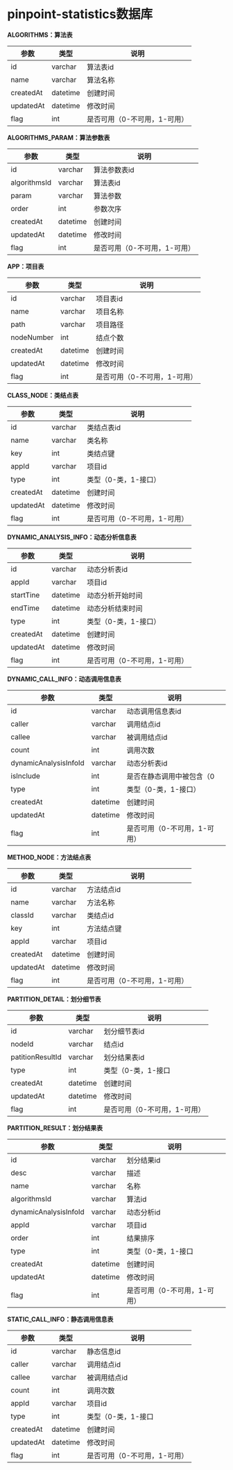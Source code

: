 # pinpoint-statistics数据库

**ALGORITHMS：算法表**

参数 | 类型 | 说明
---|--- |---
id | varchar | 算法表id
name | varchar | 算法名称
createdAt | datetime | 创建时间
updatedAt | datetime | 修改时间
flag | int | 是否可用（0-不可用，1-可用）

**ALGORITHMS_PARAM：算法参数表**

参数 | 类型 | 说明
---|--- |---
id | varchar | 算法参数表id
algorithmsId | varchar | 算法表id
param | varchar | 算法参数
order | int | 参数次序
createdAt | datetime | 创建时间
updatedAt | datetime | 修改时间
flag | int | 是否可用（0-不可用，1-可用）

**APP：项目表**

参数 | 类型 | 说明
---|--- |---
id | varchar | 项目表id
name | varchar | 项目名称
path | varchar | 项目路径
nodeNumber | int | 结点个数
createdAt | datetime | 创建时间
updatedAt | datetime | 修改时间
flag | int | 是否可用（0-不可用，1-可用）


**CLASS_NODE：类结点表**

参数 | 类型 | 说明
---|--- |---
id | varchar | 类结点表id
name | varchar | 类名称
key | int | 类结点键
appId | varchar | 项目id
type | int | 类型（0-类，1-接口）
createdAt | datetime | 创建时间
updatedAt | datetime | 修改时间
flag | int | 是否可用（0-不可用，1-可用）


**DYNAMIC_ANALYSIS_INFO：动态分析信息表**

参数 | 类型 | 说明
---|--- |---
id | varchar | 动态分析表id
appId | varchar | 项目id
startTine | datetime | 动态分析开始时间
endTime | datetime | 动态分析结束时间
type | int | 类型（0-类，1-接口）
createdAt | datetime | 创建时间
updatedAt | datetime | 修改时间
flag | int | 是否可用（0-不可用，1-可用）


**DYNAMIC_CALL_INFO：动态调用信息表**

参数 | 类型 | 说明
---|--- |---
id | varchar | 动态调用信息表id
caller | varchar | 调用结点id
callee | varchar | 被调用结点id
count | int | 调用次数
dynamicAnalysisInfoId | varchar | 动态分析表id
isInclude | int | 是否在静态调用中被包含（0
type | int | 类型（0-类，1-接口）
createdAt | datetime | 创建时间
updatedAt | datetime | 修改时间
flag | int | 是否可用（0-不可用，1-可用）

**METHOD_NODE：方法结点表**

参数 | 类型 | 说明
---|--- |---
id | varchar | 方法结点id
name | varchar | 方法名称
classId | varchar | 类结点id
key | int | 方法结点键
appId | varchar | 项目id
createdAt | datetime | 创建时间
updatedAt | datetime | 修改时间
flag | int | 是否可用（0-不可用，1-可用）

**PARTITION_DETAIL：划分细节表**

参数 | 类型 | 说明
---|--- |---
id | varchar | 划分细节表id
nodeId | varchar | 结点id
patitionResultId | varchar | 划分结果表id
type | int | 类型（0-类，1-接口
createdAt | datetime | 创建时间
updatedAt | datetime | 修改时间
flag | int | 是否可用（0-不可用，1-可用）

**PARTITION_RESULT：划分结果表**

参数 | 类型 | 说明
---|--- |---
id | varchar | 划分结果id
desc | varchar | 描述
name | varchar | 名称
algorithmsId | varchar | 算法id
dynamicAnalysisInfoId | varchar | 动态分析id
appId | varchar | 项目id
order | int | 结果排序
type | int | 类型（0-类，1-接口
createdAt | datetime | 创建时间
updatedAt | datetime | 修改时间
flag | int | 是否可用（0-不可用，1-可用）

**STATIC_CALL_INFO：静态调用信息表**

参数 | 类型 | 说明
---|--- |---
id | varchar | 静态信息id
caller | varchar | 调用结点id
callee | varchar | 被调用结点id
count | int | 调用次数
appId | varchar | 项目id
type | int | 类型（0-类，1-接口
createdAt | datetime | 创建时间
updatedAt | datetime | 修改时间
flag | int | 是否可用（0-不可用，1-可用）




